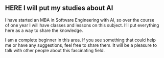 ## HERE I will put my studies about AI

I have started an MBA in Software Engineering with AI, so over the course of one year I will have classes and lessons on this subject. I’ll put everything here as a way to share the knowledge.

I am a complete beginner in this area. If you see something that could help me or have any suggestions, feel free to share them. It will be a pleasure to talk with other people about this fascinating field.
